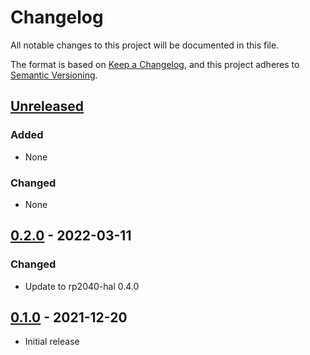 # Changelog

All notable changes to this project will be documented in this file.

The format is based on [Keep a Changelog](https://keepachangelog.com/en/1.0.0/),
and this project adheres to [Semantic Versioning](https://semver.org/spec/v2.0.0.html).

## [Unreleased]

### Added

- None

### Changed

- None

## [0.2.0] - 2022-03-11

### Changed

- Update to rp2040-hal 0.4.0

## [0.1.0] - 2021-12-20

- Initial release

[Unreleased]: https://github.com/rp-rs/rp-hal/compare/adafruit-kb2040-v0.2.0...HEAD
[0.2.0]: https://github.com/rp-rs/rp-hal/releases/tag/adafruit-kb2040-v0.2.0
[0.1.0]: https://github.com/rp-rs/rp-hal/releases/tag/adafruit-kb2040-v0.1.0
